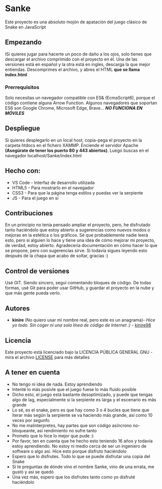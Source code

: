 # Sanke

Este proyecto es una absoluto mojón de apatación del juego clásico de Snake en JavaScript

## Empezando

ISi quieres jugar para hacerte un poco de daño a los ojos, solo tienes que descargar el archivo comprimido con el proyecto en él. Una de las versiones está en español y la otra está en ingles, descarga la que mejor entiendas. Descomprimes el archivo, y abres el HTML **que se llama index.html**

### Prerrequisitos

Solo necesitas un navegador compatible con ES& (EcmaScript6), porque el código contiene alguna Arrow Function. Algunos navegadores que soportan ES6 son Google Chrome, Microsoft Edge, Brave... ***NO FUNCIONA EN MÓVILES***

## Despliegue

Si quieres desplegarlo en un local host, copia-pega el proyecto en la carpeta htdocs en el fichero XAMMP. Enciende el servidor Apache **(Asegúrate de tener los puerto 80 y 443 abiertos)**. Luego buscas en el navegador localhost/Sanke/index.html

## Hecho con:

* VS Code - Interfaz de desarrollo utilizada
* HTML5 - Para mostrarlo en el navegador
* CSS3 - Para que la página tenga estilos y puedas ver la serpiente
* JS - Para el juego en sí

## Contribuciones

En un principio no tenía pensado ampliar el proyecto, pero, he disfrutado tanto haciéndolo que estoy abierto a sugerencias como nuevos modos o mejoras en la estética o los gráficos. Sé que probablemente nadie leerá esto, pero si alguien lo hace y tiene una idea de cómo mejorar mi proyecto, de verdad, estoy abierto. Agradecería documentación en cómo hacer lo que se propone, pero con sugerencias sirve. Si todavía sigues leyendo esto después de la chapa que acabo de soltar, gracias :)

## Control de versiones

Usé GIT. Siendo sincero, seguí comentando bloques de código. De todas formas, usé Git para poder usar GitHub, y guardar el proyecto en la nube y que más gente pueda verlo.

## Autores

* **kinire** (No quiero usar mi nombre real, pero este es un anagrama)- *Hice yo todo. Sin coger ni una sola línea de código de Internet :)* - [kinire98](https://github.com/kinire98)


## Licencia
Este proyecto está licenciado bajo la LICENCIA PÚBLICA GENERAL GNU  - mira el archivo [LICENSE](LICENSE.md) para más detalles

## A tener en cuenta

* No tengo ni idea de nada. Estoy aprendiendo
* Intenté lo más posivle que el juego fuese lo más fluido posible
* Dicho esto, el juego está bastante desoptimizado, y puede que tengas algo de lag, especialmente si la serpiente es larga y el escenario es más grande
* Lo sé, es el snake, pero es que hay como 3 o 4 bucles que tiene que iterar más según la serpiente se va haciendo más grande, así como 10 veces por segunfo
* No me malinterpretes, hay partes que son código asíncrono no-bloqueante, así rendimiento no sufre tanto
* Prometo que lo hice lo mejor que pude :)
*  Por favor, ten en cuenta que he hecho esto teniendo 16 años y todavía estoy aprendiendo. No estoy ni medio cerca de ser un ingeniero de software o algo así. Hice esto porque disfruto haciéndolo
* Espero que lo disfrutes. Todo lo que se puede disfrutar una copia del Snake
* Si te preguntas de dónde vino el nombre Sanke, vino de una errata, me gustó y así se quedó
* Una vez más, espero que los disfrutes tanto como yo disfruté haciéndolo
